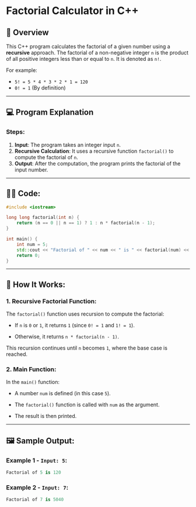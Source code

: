# Factorial Calculator in C++

## 📝 **Overview**

This C++ program calculates the factorial of a given number using a **recursive** approach. The factorial of a non-negative integer `n` is the product of all positive integers less than or equal to `n`. It is denoted as `n!`.

For example:
- `5! = 5 * 4 * 3 * 2 * 1 = 120`
- `0! = 1` (By definition)

---

## 💻 **Program Explanation**

### **Steps**:
1. **Input**: The program takes an integer input `n`.
2. **Recursive Calculation**: It uses a recursive function `factorial()` to compute the factorial of `n`.
3. **Output**: After the computation, the program prints the factorial of the input number.

---

## 🧑‍💻 **Code**:

```cpp
#include <iostream>

long long factorial(int n) {
    return (n == 0 || n == 1) ? 1 : n * factorial(n - 1);
}

int main() {
    int num = 5;
    std::cout << "Factorial of " << num << " is " << factorial(num) << std::endl;
    return 0;
}
```

---
## 🚀 How It Works:
### 1. Recursive Factorial Function:
The `factorial()` function uses recursion to compute the factorial:

- If `n` is `0` or `1`, it returns `1` (since `0! = 1` and `1! = 1`).

- Otherwise, it returns `n * factorial(n - 1)`.

This recursion continues until `n` becomes `1`, where the base case is reached.

### 2. Main Function:
In the `main()` function:

- A number `num` is defined (in this case `5`).

- The `factorial()` function is called with `num` as the argument.

- The result is then printed.


---
## 🖼️ Sample Output:
### Example 1 - `Input: 5`:
```csharp
Factorial of 5 is 120
```

### Example 2 - `Input: 7`:
```csharp
Factorial of 7 is 5040
```
